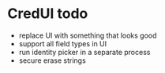 CredUI todo
===========

* replace UI with something that looks good
* support all field types in UI
* run identity picker in a separate process
* secure erase strings

